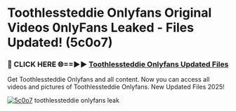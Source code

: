 # Toothlessteddie Onlyfans Original Videos 0nlyFans Leaked - Files Updated! (5c0o7)

<h3>🔴 CLICK HERE 🌐==►► <a href="https://tinyurl.com/x26r9saj" rel="nofollow">Toothlessteddie Onlyfans Updated Files</a></h3>

Get Toothlessteddie Onlyfans and all content. Now you can access all videos and pictures of Toothlessteddie Onlyfans. New Updated Files 2025!

[![5c0o7](https://i.imgur.com/LkgZPqh.gif)](https://tinyurl.com/x26r9saj)
toothlessteddie onlyfans leak